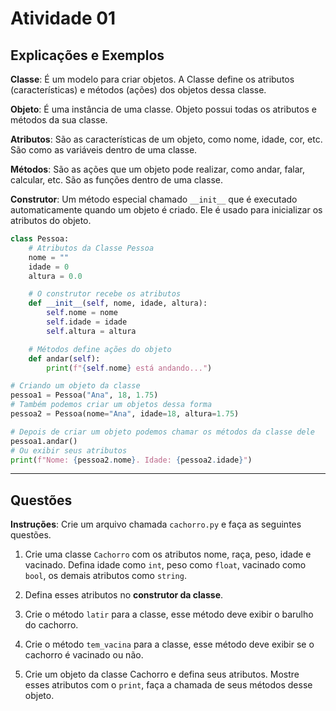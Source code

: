 # Atividade 01

## Explicações e Exemplos

**Classe**: É um modelo para criar objetos. A Classe define os atributos (características) e métodos (ações) dos objetos dessa classe.

**Objeto**: É uma instância de uma classe. Objeto possui todas os atributos e métodos da sua classe.

**Atributos**: São as características de um objeto, como nome, idade, cor, etc. São como as variáveis dentro de uma classe.

**Métodos**: São as ações que um objeto pode realizar, como andar, falar, calcular, etc. São as funções dentro de uma classe.

**Construtor**: Um método especial chamado `__init__` que é executado automaticamente quando um objeto é criado. Ele é usado para inicializar os atributos do objeto.

```python
class Pessoa:
    # Atributos da Classe Pessoa
    nome = ""
    idade = 0
    altura = 0.0

    # O construtor recebe os atributos
    def __init__(self, nome, idade, altura):
        self.nome = nome
        self.idade = idade
        self.altura = altura

    # Métodos define ações do objeto
    def andar(self):
        print(f"{self.nome} está andando...")

# Criando um objeto da classe
pessoa1 = Pessoa("Ana", 18, 1.75)
# Também podemos criar um objetos dessa forma
pessoa2 = Pessoa(nome="Ana", idade=18, altura=1.75)

# Depois de criar um objeto podemos chamar os métodos da classe dele
pessoa1.andar()
# Ou exibir seus atributos
print(f"Nome: {pessoa2.nome}. Idade: {pessoa2.idade}")

```

---

## Questões

**Instruções**: Crie um arquivo chamada `cachorro.py` e faça as seguintes questões.

1. Crie uma classe `Cachorro` com os atributos nome, raça, peso, idade e vacinado. Defina idade como `int`, peso como `float`, vacinado como `bool`, os demais atributos como `string`.

2. Defina esses atributos no **construtor da classe**.

3. Crie o método `latir` para a classe, esse método deve exibir o barulho do cachorro.

4. Crie o método `tem_vacina` para a classe, esse método deve exibir se o cachorro é vacinado ou não.

5. Crie um objeto da classe Cachorro e defina seus atributos. Mostre esses atributos com o `print`, faça a chamada de seus métodos desse objeto.